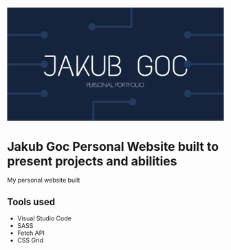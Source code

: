 ![Jakub Goc Personal Website](src/assets/img/cover.png)

# Jakub Goc Personal Website built to present projects and abilities

My personal website built 

## Tools used

- Visual Studio Code
- SASS
- Fetch API
- CSS Grid

